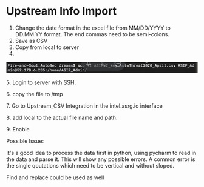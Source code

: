 # Upstream Info Import

1. Change the date format in the excel file from MM/DD/YYYY to DD.MM.YY format. The end commas need to be semi-colons. &#x20;
2. Save as CSV
3. Copy from local to server
4.

![](<.gitbook/assets/image (11).png>)

5\. Login to server with SSH.

6\. copy the file to /tmp

7\. Go to Upstream\_CSV Integration in the intel.asrg.io interface

8\. add local to the actual file name and path.&#x20;

9\. Enable

Possible Issue:

It's a good idea to process the data first in python, using pycharm to read in the data and parse it.  This will show any possible errors.  A common error is the single qoutations which need to be vertical and without sloped.&#x20;

Find and replace could be used as well



